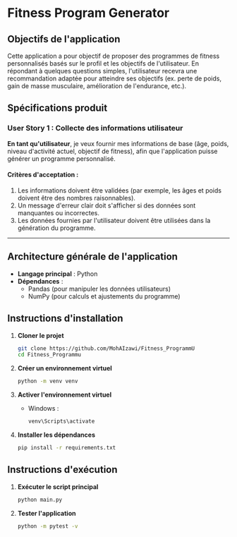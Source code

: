 # Fitness Program Generator

## Objectifs de l'application
Cette application a pour objectif de proposer des programmes de fitness personnalisés basés sur le profil et les objectifs de l'utilisateur. En répondant à quelques questions simples, l'utilisateur recevra une recommandation adaptée pour atteindre ses objectifs (ex. perte de poids, gain de masse musculaire, amélioration de l'endurance, etc.).

## Spécifications produit

### User Story 1 : Collecte des informations utilisateur
**En tant qu'utilisateur**, je veux fournir mes informations de base (âge, poids, niveau d'activité actuel, objectif de fitness), afin que l'application puisse générer un programme personnalisé.

#### Critères d'acceptation :
1. Les informations doivent être validées (par exemple, les âges et poids doivent être des nombres raisonnables).
2. Un message d'erreur clair doit s'afficher si des données sont manquantes ou incorrectes.
3. Les données fournies par l'utilisateur doivent être utilisées dans la génération du programme.

---



## Architecture générale de l'application
- **Langage principal** : Python
- **Dépendances** :
  - Pandas (pour manipuler les données utilisateurs)
  - NumPy (pour calculs et ajustements du programme)

## Instructions d'installation

1. **Cloner le projet**
   ```bash
   git clone https://github.com/MohAIzawi/Fitness_ProgrammU
   cd Fitness_Programmu
   ```

2. **Créer un environnement virtuel**
   ```bash
   python -m venv venv
   ```

3. **Activer l'environnement virtuel**
   - Windows :
     ```bash
     venv\Scripts\activate
     ```

4. **Installer les dépendances**
   ```bash
   pip install -r requirements.txt
   ```

## Instructions d'exécution

1. **Exécuter le script principal**
   ```bash
   python main.py
   ```

2. **Tester l'application**
   ```bash
   python -m pytest -v
